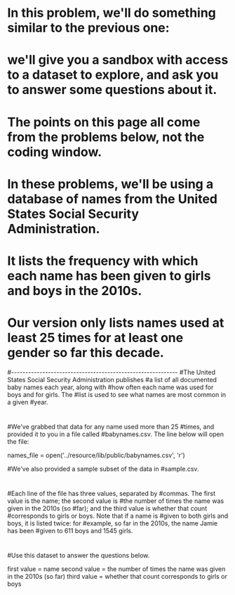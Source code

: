 # In this problem, we'll do something similar to the previous one: 
# we'll give you a sandbox with access to a dataset to explore, and ask you to answer some questions about it. 
# The points on this page all come from the problems below, not the coding window.

# In these problems, we'll be using a database of names from the United States Social Security Administration. 
# It lists the frequency with which each name has been given to girls and boys in the 2010s. 
# Our version only lists names used at least 25 times for at least one gender so far this decade.

#-----------------------------------------------------------
#The United States Social Security Administration publishes
#a list of all documented baby names each year, along with
#how often each name was used for boys and for girls. The
#list is used to see what names are most common in a given
#year.
#
#We've grabbed that data for any name used more than 25
#times, and provided it to you in a file called
#babynames.csv. The line below will open the file:

names_file = open('../resource/lib/public/babynames.csv', 'r')

#We've also provided a sample subset of the data in
#sample.csv.
#
#Each line of the file has three values, separated by
#commas. The first value is the name; the second value is
#the number of times the name was given in the 2010s (so
#far); and the third value is whether that count
#corresponds to girls or boys. Note that if a name is
#given to both girls and boys, it is listed twice: for
#example, so far in the 2010s, the name Jamie has been
#given to 611 boys and 1545 girls.
#
#Use this dataset to answer the questions below.

first value = name
second value = the number of times the name was given in the 2010s
(so far)
third value = whether that count corresponds to girls or boys 